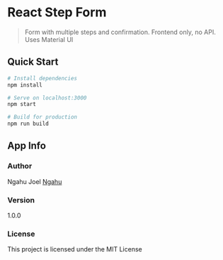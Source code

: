 # React  Step Form

> Form with multiple steps and confirmation. Frontend only, no API. Uses Material UI

## Quick Start

```bash
# Install dependencies
npm install

# Serve on localhost:3000
npm start

# Build for production
npm run build
```

## App Info

### Author

Ngahu Joel
[Ngahu](https://ngahu.pythonanywhere.com)

### Version

1.0.0

### License

This project is licensed under the MIT License

